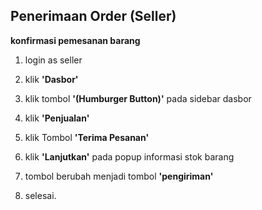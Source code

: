 ## Penerimaan Order (Seller)

**konfirmasi pemesanan barang**

1. login as seller

<!-- ![alt text](source/images/mainpage_login-fix.jpeg) -->

2. klik **'Dasbor'**

3. klik tombol **'(Humburger Button)'** pada sidebar dasbor

<!-- ![alt text](source/images/dasbor_list-fix.jpeg) -->

4. klik **'Penjualan'**

<!-- ![alt text](source/images/dasbor_listpenjualan-fix.jpeg) -->

5. klik Tombol **'Terima Pesanan'**

<!-- ![alt text](source/images/orderproduk-fix.jpeg) -->

6. klik **'Lanjutkan'** pada popup informasi stok barang

<!-- ![alt text](source/images/popup_stokbarang-fix.jpeg) -->

7. tombol berubah menjadi tombol **'pengiriman'**

<!-- ![alt text](source/images/order_terima-fix.jpeg) -->

8. selesai.
